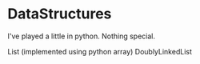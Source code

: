 # DataStructures

I've played a little in python. Nothing special.

List (implemented using python array)
DoublyLinkedList
